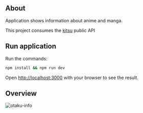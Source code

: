 ## About

Application shows information about anime and manga.

This project consumes the [kitsu](https://kitsu.docs.apiary.io/) public API

## Run application

Run the commands:

```bash
npm install && npm run dev
```

Open [http://localhost:3000](http://localhost:3000) with your browser to see the result.

## Overview
![otaku-info](https://github.com/nichol20/otaku-info/assets/79951928/1d442ca9-cdc1-4707-b591-e30569b292ea)
